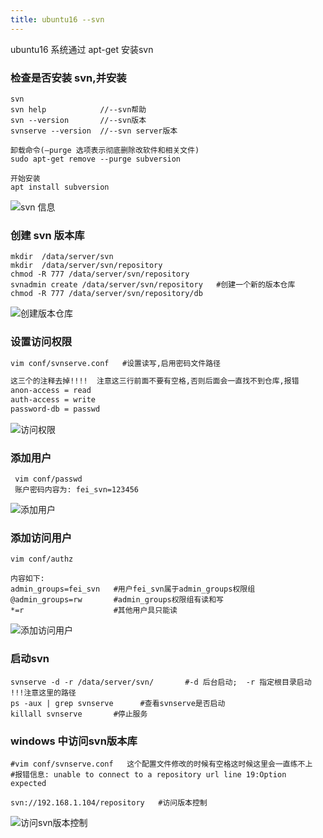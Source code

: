 ```yaml
---
title: ubuntu16 --svn
---
```


ubuntu16 系统通过 apt-get 安装svn

### 检查是否安装 svn,并安装

```
svn 
svn help            //--svn帮助
svn --version       //--svn版本
svnserve --version  //--svn server版本

卸载命令(–purge 选项表示彻底删除改软件和相关文件)
sudo apt-get remove --purge subversion

开始安装
apt install subversion

```

![svn 信息](/img/ubuntu/svn/svn_info.png "svn 信息")

###  创建 svn 版本库

```
mkdir  /data/server/svn
mkdir  /data/server/svn/repository
chmod -R 777 /data/server/svn/repository
svnadmin create /data/server/svn/repository   #创建一个新的版本仓库
chmod -R 777 /data/server/svn/repository/db
```

![创建版本仓库](/img/ubuntu/svn/create_svn.png "创建版本仓库")

### 设置访问权限

```tex
vim conf/svnserve.conf   #设置读写,启用密码文件路径  

这三个的注释去掉!!!!  注意这三行前面不要有空格,否则后面会一直找不到仓库,报错
anon-access = read
auth-access = write
password-db = passwd


```

![访问权限](/img/ubuntu/svn/svnserve.png "访问权限")

### 添加用户

```
 vim conf/passwd 
 账户密码内容为: fei_svn=123456
```

![添加用户](/img/ubuntu/svn/passwd.png "添加用户")

### 添加访问用户

```
vim conf/authz

内容如下:
admin_groups=fei_svn   #用户fei_svn属于admin_groups权限组
@admin_groups=rw       #admin_groups权限组有读和写
*=r                    #其他用户具只能读

```

![添加访问用户](/img/ubuntu/svn/authz.png "添加访问用户")

### 启动svn

```
svnserve -d -r /data/server/svn/       #-d 后台启动;  -r 指定根目录启动 !!!注意这里的路径
ps -aux | grep svnserve      #查看svnserve是否启动
killall svnserve       #停止服务
```

### windows 中访问svn版本库

```
#vim conf/svnserve.conf   这个配置文件修改的时候有空格这时候这里会一直练不上
#报错信息: unable to connect to a repository url line 19:Option expected

svn://192.168.1.104/repository   #访问版本控制
```

![访问svn版本控制](/img/ubuntu/svn/success.png "访问svn版本控制")